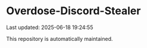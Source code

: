 # Overdose-Discord-Stealer

Last updated: 2025-06-18 19:24:55

This repository is automatically maintained.
